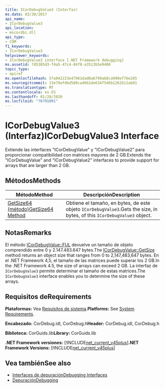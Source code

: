 ```yaml
---
title: ICorDebugValue3 (Interfaz)
ms.date: 03/30/2017
api_name:
- ICorDebugValue3
api_location:
- mscordbi.dll
api_type:
- COM
f1_keywords:
- ICorDebugValue3
helpviewer_keywords:
- ICorDebugValue3 interface [.NET Framework debugging]
ms.assetid: 7d5385d3-f4a5-47c4-8478-a3513b5e9406
topic_type:
- apiref
ms.openlocfilehash: 5fa042223e47961dad0a6799ab8ca999ef76e285
ms.sourcegitcommit: 13e79efdbd589cad6b1de634f5d6b1262b12ab01
ms.translationtype: MT
ms.contentlocale: es-ES
ms.lasthandoff: 01/28/2020
ms.locfileid: "76791091"
---
```

# <a name="icordebugvalue3-interface"></a><span data-ttu-id="2ac16-102">ICorDebugValue3 (Interfaz)</span><span class="sxs-lookup"><span data-stu-id="2ac16-102">ICorDebugValue3 Interface</span></span>
<span data-ttu-id="2ac16-103">Extiende las interfaces "ICorDebugValue" y "ICorDebugValue2" para proporcionar compatibilidad con matrices mayores de 2 GB.</span><span class="sxs-lookup"><span data-stu-id="2ac16-103">Extends the "ICorDebugValue" and "ICorDebugValue2" interfaces to provide support for arrays that are larger than 2 GB.</span></span>  
  
## <a name="methods"></a><span data-ttu-id="2ac16-104">Métodos</span><span class="sxs-lookup"><span data-stu-id="2ac16-104">Methods</span></span>  
  
|<span data-ttu-id="2ac16-105">Método</span><span class="sxs-lookup"><span data-stu-id="2ac16-105">Method</span></span>|<span data-ttu-id="2ac16-106">Descripción</span><span class="sxs-lookup"><span data-stu-id="2ac16-106">Description</span></span>|  
|------------|-----------------|  
|[<span data-ttu-id="2ac16-107">GetSize64 (método)</span><span class="sxs-lookup"><span data-stu-id="2ac16-107">GetSize64 Method</span></span>](icordebugvalue3-getsize64-method.md)|<span data-ttu-id="2ac16-108">Obtiene el tamaño, en bytes, de este objeto `ICorDebugValue3`.</span><span class="sxs-lookup"><span data-stu-id="2ac16-108">Gets the size, in bytes, of this `ICorDebugValue3` object.</span></span>|  
  
## <a name="remarks"></a><span data-ttu-id="2ac16-109">Notas</span><span class="sxs-lookup"><span data-stu-id="2ac16-109">Remarks</span></span>  
 <span data-ttu-id="2ac16-110">El método [ICorDebugValue::FUL](icordebugvalue3-getsize64-method.md) devuelve un tamaño de objeto comprendido entre 0 y 2.147.483.647 bytes.</span><span class="sxs-lookup"><span data-stu-id="2ac16-110">The [ICorDebugValue::GetSize](icordebugvalue3-getsize64-method.md) method returns an object size that ranges from 0 to 2,147,483,647 bytes.</span></span> <span data-ttu-id="2ac16-111">En el .NET Framework 4,5, el tamaño de las matrices puede superar los 2 GB.</span><span class="sxs-lookup"><span data-stu-id="2ac16-111">In the .NET Framework 4.5, the size of arrays can exceed 2 GB.</span></span> <span data-ttu-id="2ac16-112">La interfaz de `ICorDebugValue3` permite determinar el tamaño de estas matrices.</span><span class="sxs-lookup"><span data-stu-id="2ac16-112">The `ICorDebugValue3` interface enables you to determine the size of these arrays.</span></span>  
  
## <a name="requirements"></a><span data-ttu-id="2ac16-113">Requisitos de</span><span class="sxs-lookup"><span data-stu-id="2ac16-113">Requirements</span></span>  
 <span data-ttu-id="2ac16-114">**Plataformas:** Vea [Requisitos de sistema](../../../../docs/framework/get-started/system-requirements.md).</span><span class="sxs-lookup"><span data-stu-id="2ac16-114">**Platforms:** See [System Requirements](../../../../docs/framework/get-started/system-requirements.md).</span></span>  
  
 <span data-ttu-id="2ac16-115">**Encabezado:** CorDebug.idl, CorDebug.h</span><span class="sxs-lookup"><span data-stu-id="2ac16-115">**Header:** CorDebug.idl, CorDebug.h</span></span>  
  
 <span data-ttu-id="2ac16-116">**Biblioteca:** CorGuids.lib</span><span class="sxs-lookup"><span data-stu-id="2ac16-116">**Library:** CorGuids.lib</span></span>  
  
 <span data-ttu-id="2ac16-117">**.NET Framework versiones:** [!INCLUDE[net_current_v45plus](../../../../includes/net-current-v45plus-md.md)]</span><span class="sxs-lookup"><span data-stu-id="2ac16-117">**.NET Framework Versions:** [!INCLUDE[net_current_v45plus](../../../../includes/net-current-v45plus-md.md)]</span></span>  
  
## <a name="see-also"></a><span data-ttu-id="2ac16-118">Vea también</span><span class="sxs-lookup"><span data-stu-id="2ac16-118">See also</span></span>

- [<span data-ttu-id="2ac16-119">Interfaces de depuración</span><span class="sxs-lookup"><span data-stu-id="2ac16-119">Debugging Interfaces</span></span>](debugging-interfaces.md)
- [<span data-ttu-id="2ac16-120">Depuración</span><span class="sxs-lookup"><span data-stu-id="2ac16-120">Debugging</span></span>](index.md)
